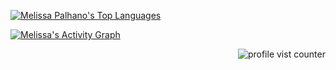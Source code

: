<div>
<!-- github stats -->
<!-- p align="left"><a href="https://github.com/melpalhano/github-readme-stats"><img alt="Melissa Palhano's Github Stats" src="https://github-readme-stats.vercel.app/api?username=melpalhano&show_icons=true&count_private=true&theme=react&hide_border=true&bg_color=0D1117" /></a> -->


 <!-- most used languagens -->
<p align="left"><a href="https://github.com/melpalhano/github-readme-stats"><img alt="Melissa Palhano's Top Languages" src="https://github-readme-stats.vercel.app/api/top-langs/?username=melpalhano&langs_count=8&count_private=true&layout=compact&theme=react&hide_border=true&bg_color=0D1117" /></a>
</div>


<!-- grafico -->
<a href="https://github.com/melpalhano/github-readme-activity-graph"><img alt="Melissa's Activity Graph" src="https://activity-graph.herokuapp.com/graph?username=melpalhano&bg_color=0D1117&color=5BCDEC&line=5BCDEC&point=FFFFFF&hide_border=true" /></a>

<!--- gatinho programador 

    </samp>
    <p align="right">
    <img src="https://media.giphy.com/media/WUlplcMpOCEmTGBtBW/giphy.gif" width="150"> 


<!--- computador 

    <img align="left" height="200" src="https://media.giphy.com/media/ao9DUiTKH60XS/giphy.gif"/>

 
<!-- Profile vist counter -->
<p align="right"> <img src="https://komarev.com/ghpvc/?username=melpalhano" alt="profile vist counter" /> </p>  
<a href="https://github.com/melpalhano">


